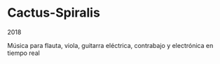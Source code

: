 # Cactus-Spiralis

2018

Música para flauta, viola, guitarra eléctrica, contrabajo y electrónica en tiempo real